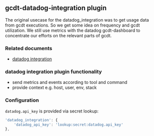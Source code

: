 ## gcdt-datadog-integration plugin

The original usecase for the datadog_integration was to get usage data from gcdt executions. So we get some idea on frequency and gcdt utilization. We still use metrics with the datadog gcdt-dashboard to concentrate our efforts on the relevant parts of gcdt.


### Related documents

* [datadog integration](https://github.com/DataDog/datadogpy)


### datadog integration plugin functionality

* send metrics and events according to tool and command
* provide context e.g. host, user, env, stack



### Configuration

`datadog.api_key` is provided via secret lookup:

``` js
'datadog_integration': {
    'datadog_api_key': 'lookup:secret:datadog.api_key'
},
```
